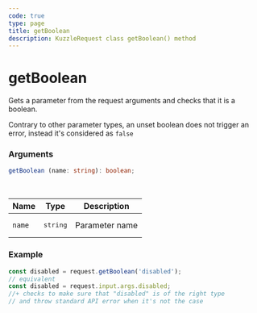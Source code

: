 ```yaml
---
code: true
type: page
title: getBoolean
description: KuzzleRequest class getBoolean() method
---
```


# getBoolean

<SinceBadge version="2.11.0" />

Gets a parameter from the request arguments and checks that it is a boolean.

Contrary to other parameter types, an unset boolean does not trigger an
error, instead it's considered as `false`

### Arguments

```ts
getBoolean (name: string): boolean;
```

</br>

| Name   | Type              | Description    |
|--------|-------------------|----------------|
| `name` | <pre>string</pre> | Parameter name |


### Example

```ts
const disabled = request.getBoolean('disabled');
// equivalent
const disabled = request.input.args.disabled;
//+ checks to make sure that "disabled" is of the right type
// and throw standard API error when it's not the case
```
